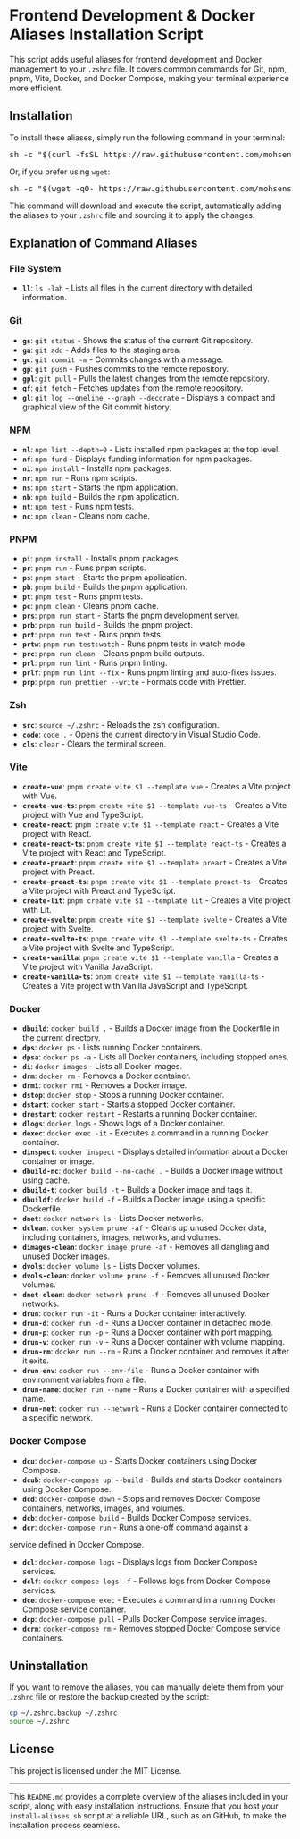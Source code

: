 # Frontend Development & Docker Aliases Installation Script

This script adds useful aliases for frontend development and Docker management to your `.zshrc` file. It covers common commands for Git, npm, pnpm, Vite, Docker, and Docker Compose, making your terminal experience more efficient.

## Installation

To install these aliases, simply run the following command in your terminal:

<pre align="center">sh -c "$(curl -fsSL https://raw.githubusercontent.com/mohsenshafiei/alias/main/script.sh)"</pre>

Or, if you prefer using `wget`:

<pre align="center">sh -c "$(wget -qO- https://raw.githubusercontent.com/mohsenshafiei/alias/main/script.sh)"</pre>

This command will download and execute the script, automatically adding the aliases to your `.zshrc` file and sourcing it to apply the changes.

## Explanation of Command Aliases

### File System

- **`ll`**: `ls -lah` - Lists all files in the current directory with detailed information.

### Git

- **`gs`**: `git status` - Shows the status of the current Git repository.
- **`ga`**: `git add` - Adds files to the staging area.
- **`gc`**: `git commit -m` - Commits changes with a message.
- **`gp`**: `git push` - Pushes commits to the remote repository.
- **`gpl`**: `git pull` - Pulls the latest changes from the remote repository.
- **`gf`**: `git fetch` - Fetches updates from the remote repository.
- **`gl`**: `git log --oneline --graph --decorate` - Displays a compact and graphical view of the Git commit history.

### NPM

- **`nl`**: `npm list --depth=0` - Lists installed npm packages at the top level.
- **`nf`**: `npm fund` - Displays funding information for npm packages.
- **`ni`**: `npm install` - Installs npm packages.
- **`nr`**: `npm run` - Runs npm scripts.
- **`ns`**: `npm start` - Starts the npm application.
- **`nb`**: `npm build` - Builds the npm application.
- **`nt`**: `npm test` - Runs npm tests.
- **`nc`**: `npm clean` - Cleans npm cache.

### PNPM

- **`pi`**: `pnpm install` - Installs pnpm packages.
- **`pr`**: `pnpm run` - Runs pnpm scripts.
- **`ps`**: `pnpm start` - Starts the pnpm application.
- **`pb`**: `pnpm build` - Builds the pnpm application.
- **`pt`**: `pnpm test` - Runs pnpm tests.
- **`pc`**: `pnpm clean` - Cleans pnpm cache.
- **`prs`**: `pnpm run start` - Starts the pnpm development server.
- **`prb`**: `pnpm run build` - Builds the pnpm project.
- **`prt`**: `pnpm run test` - Runs pnpm tests.
- **`prtw`**: `pnpm run test:watch` - Runs pnpm tests in watch mode.
- **`prc`**: `pnpm run clean` - Cleans pnpm build outputs.
- **`prl`**: `pnpm run lint` - Runs pnpm linting.
- **`prlf`**: `pnpm run lint --fix` - Runs pnpm linting and auto-fixes issues.
- **`prp`**: `pnpm run prettier --write` - Formats code with Prettier.

### Zsh

- **`src`**: `source ~/.zshrc` - Reloads the zsh configuration.
- **`code`**: `code .` - Opens the current directory in Visual Studio Code.
- **`cls`**: `clear` - Clears the terminal screen.

### Vite

- **`create-vue`**: `pnpm create vite $1 --template vue` - Creates a Vite project with Vue.
- **`create-vue-ts`**: `pnpm create vite $1 --template vue-ts` - Creates a Vite project with Vue and TypeScript.
- **`create-react`**: `pnpm create vite $1 --template react` - Creates a Vite project with React.
- **`create-react-ts`**: `pnpm create vite $1 --template react-ts` - Creates a Vite project with React and TypeScript.
- **`create-preact`**: `pnpm create vite $1 --template preact` - Creates a Vite project with Preact.
- **`create-preact-ts`**: `pnpm create vite $1 --template preact-ts` - Creates a Vite project with Preact and TypeScript.
- **`create-lit`**: `pnpm create vite $1 --template lit` - Creates a Vite project with Lit.
- **`create-svelte`**: `pnpm create vite $1 --template svelte` - Creates a Vite project with Svelte.
- **`create-svelte-ts`**: `pnpm create vite $1 --template svelte-ts` - Creates a Vite project with Svelte and TypeScript.
- **`create-vanilla`**: `pnpm create vite $1 --template vanilla` - Creates a Vite project with Vanilla JavaScript.
- **`create-vanilla-ts`**: `pnpm create vite $1 --template vanilla-ts` - Creates a Vite project with Vanilla JavaScript and TypeScript.

### Docker

- **`dbuild`**: `docker build .` - Builds a Docker image from the Dockerfile in the current directory.
- **`dps`**: `docker ps` - Lists running Docker containers.
- **`dpsa`**: `docker ps -a` - Lists all Docker containers, including stopped ones.
- **`di`**: `docker images` - Lists all Docker images.
- **`drm`**: `docker rm` - Removes a Docker container.
- **`drmi`**: `docker rmi` - Removes a Docker image.
- **`dstop`**: `docker stop` - Stops a running Docker container.
- **`dstart`**: `docker start` - Starts a stopped Docker container.
- **`drestart`**: `docker restart` - Restarts a running Docker container.
- **`dlogs`**: `docker logs` - Shows logs of a Docker container.
- **`dexec`**: `docker exec -it` - Executes a command in a running Docker container.
- **`dinspect`**: `docker inspect` - Displays detailed information about a Docker container or image.
- **`dbuild-nc`**: `docker build --no-cache .` - Builds a Docker image without using cache.
- **`dbuild-t`**: `docker build -t` - Builds a Docker image and tags it.
- **`dbuildf`**: `docker build -f` - Builds a Docker image using a specific Dockerfile.
- **`dnet`**: `docker network ls` - Lists Docker networks.
- **`dclean`**: `docker system prune -af` - Cleans up unused Docker data, including containers, images, networks, and volumes.
- **`dimages-clean`**: `docker image prune -af` - Removes all dangling and unused Docker images.
- **`dvols`**: `docker volume ls` - Lists Docker volumes.
- **`dvols-clean`**: `docker volume prune -f` - Removes all unused Docker volumes.
- **`dnet-clean`**: `docker network prune -f` - Removes all unused Docker networks.
- **`drun`**: `docker run -it` - Runs a Docker container interactively.
- **`drun-d`**: `docker run -d` - Runs a Docker container in detached mode.
- **`drun-p`**: `docker run -p` - Runs a Docker container with port mapping.
- **`drun-v`**: `docker run -v` - Runs a Docker container with volume mapping.
- **`drun-rm`**: `docker run --rm` - Runs a Docker container and removes it after it exits.
- **`drun-env`**: `docker run --env-file` - Runs a Docker container with environment variables from a file.
- **`drun-name`**: `docker run --name` - Runs a Docker container with a specified name.
- **`drun-net`**: `docker run --network` - Runs a Docker container connected to a specific network.

### Docker Compose

- **`dcu`**: `docker-compose up` - Starts Docker containers using Docker Compose.
- **`dcub`**: `docker-compose up --build` - Builds and starts Docker containers using Docker Compose.
- **`dcd`**: `docker-compose down` - Stops and removes Docker Compose containers, networks, images, and volumes.
- **`dcb`**: `docker-compose build` - Builds Docker Compose services.
- **`dcr`**: `docker-compose run` - Runs a one-off command against a

service defined in Docker Compose.

- **`dcl`**: `docker-compose logs` - Displays logs from Docker Compose services.
- **`dclf`**: `docker-compose logs -f` - Follows logs from Docker Compose services.
- **`dce`**: `docker-compose exec` - Executes a command in a running Docker Compose service container.
- **`dcp`**: `docker-compose pull` - Pulls Docker Compose service images.
- **`dcrm`**: `docker-compose rm` - Removes stopped Docker Compose service containers.

## Uninstallation

If you want to remove the aliases, you can manually delete them from your `.zshrc` file or restore the backup created by the script:

```sh
cp ~/.zshrc.backup ~/.zshrc
source ~/.zshrc
```

## License

This project is licensed under the MIT License.

---

This `README.md` provides a complete overview of the aliases included in your script, along with easy installation instructions. Ensure that you host your `install-aliases.sh` script at a reliable URL, such as on GitHub, to make the installation process seamless.
